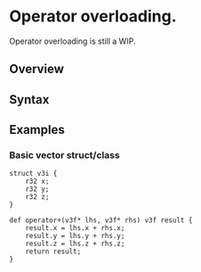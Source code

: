# Operator overloading.
Operator overloading is still a WIP.

## Overview

## Syntax

## Examples

### Basic vector struct/class

```
struct v3i {
    r32 x;
    r32 y;
    r32 z;
}

def operator+(v3f* lhs, v3f* rhs) v3f result {
    result.x = lhs.x + rhs.x;
    result.y = lhs.y + rhs.y;
    result.z = lhs.z + rhs.z;
    return result;
}

```